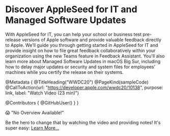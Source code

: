 # Discover AppleSeed for IT and Managed Software Updates

With AppleSeed for IT, you can help your school or business test pre-release versions of Apple software and provide valuable feedback directly to Apple. We'll guide you through getting started in AppleSeed for IT and provide insight on how to file great feedback collaboratively within your organization using the new Teams feature in Feedback Assistant. You'll also learn more about Managed Software Updates in macOS Big Sur, including how to delay major updates or security and system files for employees’ machines while you certify the release on their systems.

@Metadata {
   @TitleHeading("WWDC20")
   @PageKind(sampleCode)
   @CallToAction(url: "https://developer.apple.com/wwdc20/10138", purpose: link, label: "Watch Video (23 min)")

   @Contributors {
      @GitHubUser(<replace this with your GitHub handle>)
   }
}

😱 "No Overview Available!"

Be the hero to change that by watching the video and providing notes! It's super easy:
 [Learn More…](https://wwdcnotes.github.io/WWDCNotes/documentation/wwdcnotes/contributing)
